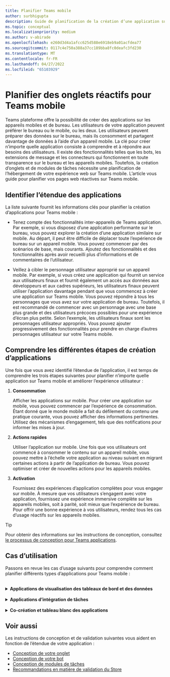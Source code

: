 ```yaml
---
title: Planifier Teams mobile
author: surbhigupta
description: Guide de planification de la création d’une application sur Teams mobile
ms.topic: conceptual
ms.localizationpriority: medium
ms.author: v-abirade
ms.openlocfilehash: e260d3d4a1afcc625d588e6918eb9a01acfdea77
ms.sourcegitcommit: 0117c4e750a388a37cc189bba8fc0deafc3fd230
ms.translationtype: MT
ms.contentlocale: fr-FR
ms.lasthandoff: 04/27/2022
ms.locfileid: "65103929"
---
```

# <a name="plan-responsive-tabs-for-teams-mobile"></a>Planifier des onglets réactifs pour Teams mobile

 Teams plateforme offre la possibilité de créer des applications sur les appareils mobiles et de bureau. Les utilisateurs de votre application peuvent préférer le bureau ou le mobile, ou les deux. Les utilisateurs peuvent préparer des données sur le bureau, mais ils consomment et partagent davantage de données à l’aide d’un appareil mobile. La clé pour créer n’importe quelle application consiste à comprendre et à répondre aux besoins des utilisateurs. Il existe des fonctionnalités telles que les bots, les extensions de message et les connecteurs qui fonctionnent en toute transparence sur le bureau et les appareils mobiles. Toutefois, la création d’onglets et de modules de tâches nécessite une planification de l’hébergement de votre expérience web sur Teams mobile. L’article vous guide pour planifier vos pages web réactives sur Teams mobile.

## <a name="identify-apps-scope"></a>Identifier l’étendue des applications

La liste suivante fournit les informations clés pour planifier la création d’applications pour Teams mobile :

* Tenez compte des fonctionnalités inter-appareils de Teams application. Par exemple, si vous disposez d’une application performante sur le bureau, vous pouvez explorer la création d’une application similaire sur mobile. Au départ, il peut être difficile de déplacer toute l’expérience de bureau sur un appareil mobile. Vous pouvez commencer par des scénarios de base, mais courants. Ajoutez des fonctionnalités et des fonctionnalités après avoir recueilli plus d’informations et de commentaires de l’utilisateur.

* Veillez à cibler le personnage utilisateur approprié sur un appareil mobile. Par exemple, si vous créez une application qui fournit un service aux utilisateurs finaux et fournit également un accès aux données aux développeurs et aux cadres supérieurs, les utilisateurs finaux peuvent utiliser l’application davantage pendant que vous commencez à créer une application sur Teams mobile. Vous pouvez répondre à tous les personnages que vous avez sur votre application de bureau. Toutefois, il est recommandé de commencer avec un personnage avec une base plus grande et des utilisateurs précoces possibles pour une expérience d’écran plus petite. Selon l’exemple, les utilisateurs finaux sont les personnages utilisateur appropriés. Vous pouvez ajouter progressivement des fonctionnalités pour prendre en charge d’autres personnages utilisateur sur votre Teams mobile.

## <a name="understand-different-stages-to-build-apps"></a>Comprendre les différentes étapes de création d’applications

Une fois que vous avez identifié l’étendue de l’application, il est temps de comprendre les trois étapes suivantes pour planifier n’importe quelle application sur Teams mobile et améliorer l’expérience utilisateur :

1. **Consommation**

   Afficher les applications sur mobile. Pour créer une application sur mobile, vous pouvez commencer par l’expérience de consommation. Étant donné que le monde mobile a fait du défilement du contenu une pratique courante, vous pouvez afficher des informations pertinentes. Utilisez des mécanismes d’engagement, tels que des notifications pour informer les mises à jour.

2. **Actions rapides**

   Utiliser l’application sur mobile. Une fois que vos utilisateurs ont commencé à consommer le contenu sur un appareil mobile, vous pouvez mettre à l’échelle votre application au niveau suivant en migrant certaines actions à partir de l’application de bureau. Vous pouvez optimiser et créer de nouvelles actions pour les appareils mobiles.

3. **Activation**

   Fournissez des expériences d’application complètes pour vous engager sur mobile. À mesure que vos utilisateurs s’engagent avec votre application, fournissez une expérience immersive complète sur les appareils mobiles, soit à parité, soit mieux que l’expérience de bureau. Pour offrir une bonne expérience à vos utilisateurs, rendez tous les cas d’usage réactifs sur les appareils mobiles.

> [!TIP]
> Pour obtenir des informations sur les instructions de conception, consultez [le processus de conception pour Teams applications](design-teams-app-process.md).

## <a name="use-cases"></a>Cas d’utilisation

Passons en revue les cas d’usage suivants pour comprendre comment planifier différents types d’applications pour Teams mobile :

<br>

<details>

<summary><b>Applications de visualisation des tableaux de bord et des données</b></summary>

Vous pouvez comprendre comment planifier des onglets réactifs pour les applications de tableau de bord et de visualisation des données sur Teams plateforme mobile.

Consommation:

Dans la première étape, vous pouvez implémenter l’expérience de consommation la plus basique pour afficher les données. L’objectif de n’importe quelle application du domaine est d’afficher des données sous la forme de visualisations. Dans votre application, vous pouvez afficher les visualisations récemment consultées sur le bureau ou la liste de tous les graphiques autorisés pour les utilisateurs. Après avoir créé des tableaux de bord sur le bureau, les utilisateurs peuvent accéder aux informations à l’aide d’un appareil mobile. Vous pouvez afficher une vue détaillée de n’importe quel graphique sélectionné par l’utilisateur en tant que vue développée dans vos onglets ou à l’aide de modules de tâches.

Vous pouvez afficher les informations suivantes :

* Tableaux de bord et résumés
* Visuels de données, cartes et infographies
* Graphiques, graphiques et tables

![Consommation des applications de visualisation des tableaux de bord et des données](../../assets/images/app-fundamentals/dashboarding-and-data-visualization-apps-consumption.png)

Actions rapides :

Dans la deuxième étape, les utilisateurs peuvent travailler sur les graphiques et visuels existants à partir de l’expérience de bureau. Vous pouvez introduire les actions suivantes :

* Rechercher du contenu
* Filtrer les données
* Créer des signets

![Actions rapides des applications de visualisation des tableaux de bord et des données](../../assets/images/app-fundamentals/dashboarding-and-data-visualization-apps-quick-actions.png)

Enablement:

Dans la troisième étape, permettre aux utilisateurs de créer du contenu tel que des graphiques et des graphiques à partir de zéro. Veillez à introduire toutes les fonctionnalités de votre application pour mobile. Par exemple, vous pouvez utiliser des modules de tâches pour accéder à des éléments de données spécifiques avec une vue détaillée.

Vous pouvez fournir l’accès suivant aux utilisateurs :

* Modifier le titre et la description
* Insérer des éléments de données pour créer des visualisations
* Partager des visualisations dans un canal ou une conversation de groupe

![Activation des applications de visualisation des tableaux de bord et des données](../../assets/images/app-fundamentals/dashboarding-and-data-visualization-apps-enablement.png)

<br>

</details>

<br>

<details>

<summary><b>Applications d’intégration de tâches</b></summary>

Vous pouvez comprendre comment planifier des onglets réactifs pour l’intégration de tâches aux applications sur Teams plateforme mobile.

Consommation:

Dans la première étape, votre application peut afficher la liste des tâches à l’utilisateur dans une pile verticale. S’il existe plusieurs catégories de tâches, telles que **Proposé**, **Actif** et **Fermé** , fournissez des filtres pour afficher les tâches groupées ou en tant qu’en-têtes pour voir les tâches groupées.

![Consommation des applications d’intégration de tâches](../../assets/images/app-fundamentals/taskboarding-apps-consumption.png)

Actions rapides :

Dans la deuxième étape, vous pouvez fournir l’accès d’application suivant aux utilisateurs :

* Créer des tâches ou des éléments avec les champs obligatoires pour réduire la charge cognitive des utilisateurs
* Modifier le type ou la vue du tableau
* Passer en revue les tâches en développant la vue
* Utiliser les modules de tâches pour afficher une vue détaillée
* Déplacer les tâches dans différentes catégories
* Partager des tâches pertinentes dans des conversations et des canaux par le biais d’e-mails et de flux d’activité

![Actions rapides d’intégration de tâches aux applications](../../assets/images/app-fundamentals/taskboarding-apps-quick-actions.png)

Enablement:

Dans la troisième étape, vous pouvez activer l’expérience utilisateur avec les activités suivantes :

* Ajouter de nouveaux projets et tableaux
* Ajouter et modifier différentes catégories, telles que **Proposée**, **Active** et **Closed**
* Configurer les tâches pour les commentaires, les pièces jointes et d’autres fonctionnalités complexes

![Activation des applications d’intégration de tâches](../../assets/images/app-fundamentals/taskboarding-apps-enablement.png)
<br>

</details>

<br>

<details>

<summary><b>Co-création et tableau blanc des applications</b></summary>

Vous pouvez comprendre comment planifier des onglets réactifs pour la co-création et le tableau blanc des applications sur Teams plateforme mobile.

Consommation:

Dans la première étape, vous pouvez envisager l’expérience de bureau pour afficher le contenu et les ressources de votre application.  Vous pouvez afficher les fonctions suivantes :

* Commentaires ou commentaires
* Zoom avant ou arrière
* Étape ou progression actuelle d’un document en attente

![Consommation des applications de co-création et de tableau blanc](../../assets/images/app-fundamentals/coauthoring-and-whiteboarding-apps-consumption.png)

Actions rapides :

Dans la deuxième étape, vous pouvez introduire les actions suivantes :

* Créer un tableau pour la collaboration ou de nouveaux documents pour la signature
* Partager des tableaux en interne et avec des invités
* Configurer les autorisations d’administrateur

> [!TIP]
> Vous exposez des actions, qui peuvent être affichées facilement sur les petits écrans.

![Actions rapides de co-création et de mise en tableau blanc des applications](../../assets/images/app-fundamentals/coauthoring-and-whiteboarding-apps-quick-actions.png)

Enablement:

Dans la troisième étape, fournissez une expérience complète à vos utilisateurs. Vous pouvez activer l’expérience des utilisateurs avec les activités suivantes :

* Ajout de texte, de formes et de notes rapides
* Parcourir le contenu
* Ajouter des couches et des filtres
* Opérations de suppression, d’annulation et de restauration
* Accédez à la caméra et au microphone à l’aide des API du Kit de développement logiciel (SDK) JS. Pour plus d’informations sur les fonctionnalités des appareils, consultez [la vue d’ensemble des fonctionnalités des appareils](../device-capabilities/device-capabilities-overview.md).

![Activation des applications de co-création et de tableau blanc](../../assets/images/app-fundamentals/coauthoring-and-whiteboarding-apps-enablement.png)

<br>

</details>

## <a name="see-also"></a>Voir aussi

Les instructions de conception et de validation suivantes vous aident en fonction de l’étendue de votre application :

* [Conception de votre onglet](../../tabs/design/tabs.md)
* [Conception de votre bot](../../bots/design/bots.md)
* [Conception de modules de tâches](../..//task-modules-and-cards/task-modules/design-teams-task-modules.md)
* [Recommandations en matière de validation du Store](../deploy-and-publish/appsource/prepare/teams-store-validation-guidelines.md)
